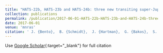 ```yaml
---
title: "HATS-22b, HATS-23b and HATS-24b: three new transiting super-Jupiters from the HATSouth project"
collection: publications
permalink: /publication/2017-06-01-HATS-22b-HATS-23b-and-HATS-24b-three-new-transiting-super-Jupiters-from-the-HATSouth-project
date: 2017-06-01
venue: 'mnras'
citation: ' J. {Bento},  B. {Schmidt},  J. {Hartman},  G. {Bakos},  S. {Ciceri},  R. {Brahm},  D. {Bayliss},  N. {Espinoza},  G. {Zhou},  M. {Rabus},  W. {Bhatti},  K. {Penev},  Z. {Csubry},  A. {Jord{\&apos;a}n},  L. {Mancini},  T. {Henning},  M. {de Val-Borro},  C. {Tinney},  D. {Wright},  S. {Durkan},  V. {Suc},  R. {Noyes},  J. {L{\&apos;a}z{\&apos;a}r},  I. {Papp},  P. {S{\&apos;a}ri}, &quot;HATS-22b, HATS-23b and HATS-24b: three new transiting super-Jupiters from the HATSouth project.&quot; mnras, 2017.'
---
```

Use [Google Scholar](https://scholar.google.com/scholar?q=HATS+22b,+HATS+23b+and+HATS+24b:+three+new+transiting+super+Jupiters+from+the+HATSouth+project){:target="_blank"} for full citation